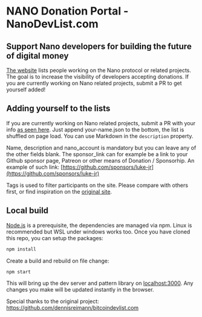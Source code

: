 # NANO Donation Portal - NanoDevList.com

## Support Nano developers for building the future of digital money

[The website](https://nanodevlist.com/) lists people working on the Nano protocol or related projects.
The goal is to increase the visibility of developers accepting donations.
If you are currently working on Nano related projects, submit a PR to get yourself added!

## Adding yourself to the lists

If you are currently working on Nano related projects, submit a PR with your info [as seen here](https://github.com/joohansson/nanodevlist/edit/master/donatees).
Just append your-name.json to the bottom, the list is shuffled on page load.
You can use Markdown in the `description` property.

Name, description and nano_account is mandatory but you can leave any of the other fields blank. The sponsor_link can for example be a link to your Github sponsor page, Patreon or other means of Donation / Sponsorhip. An example of such link: [https://github.com/sponsors/luke-jr](https://github.com/sponsors/luke-jr)

Tags is used to filter participants on the site. Please compare with others first, or find inspiration on the [original site](https://bitcoindevlist.com/).

## Local build

[Node.js](https://nodejs.org/en/) is a prerequisite, the dependencies are managed via npm. Linux is recommended but WSL under windows works too.
Once you have cloned this repo, you can setup the packages:

```bash
npm install
```

Create a build and rebuild on file change:

```bash
npm start
```

This will bring up the dev server and pattern library on [localhost:3000](http://localhost:3000). Any changes you make will be updated instantly in the browser.


Special thanks to the original project: https://github.com/dennisreimann/bitcoindevlist.com
